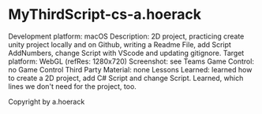 # MyThirdScript-cs-a.hoerack
Development platform: macOS 
Description: 2D project, practicing create unity project locally and
on Github, writing a Readme File, add Script AddNumbers, change Script with VScode and updating gitignore.
Target platform: WebGL (refRes: 1280x720)
Screenshot: see Teams
Game Control: no Game Control
Third Party Material: none
Lessons Learned: learned how to create a 2D project, add C# Script and change Script. Learned, which lines we don't need for the project, too.

Copyright by a.hoerack

